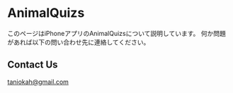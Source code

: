 # AnimalQuizs

このページはiPhoneアプリのAnimalQuizsについて説明しています。
何か問題があれば以下の問い合わせ先に連絡してください。

## Contact Us

taniokah@gmail.com
